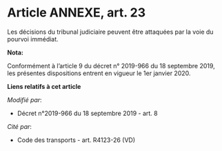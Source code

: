 # Article ANNEXE, art. 23

Les décisions du tribunal judiciaire peuvent être attaquées par la voie du pourvoi immédiat.

**Nota:**

Conformément à l’article 9 du décret n° 2019-966 du 18 septembre 2019, les présentes dispositions entrent en vigueur le 1er
janvier 2020.

**Liens relatifs à cet article**

_Modifié par_:

  - Décret n°2019-966 du 18 septembre 2019 - art. 8

_Cité par_:

  - Code des transports - art. R4123-26 (VD)
